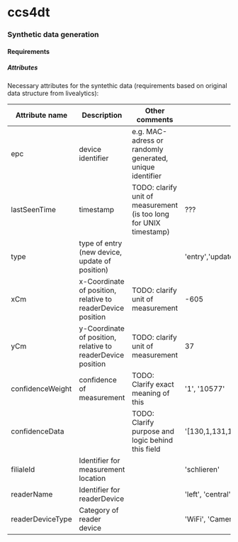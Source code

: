 # ccs4dt



### Synthetic data generation

#### Requirements
##### Attributes
Necessary attributes for the syntethic data (requirements based on original data structure from livealytics):

| Attribute name     | Description     | Other comments | Example |
|--------------------|-----------|------------|------------|
| epc       | device identifier      | e.g. MAC-adress or randomly generated, unique identifier        |        |
| lastSeenTime            | timestamp |TODO: clarify unit of measurement (is too long for UNIX timestamp) | ??? |
| type            | type of entry (new device, update of position)  |        | 'entry','update' |
| xCm            | x-Coordinate of position, relative to readerDevice position  | TODO: clarify unit of measurement | -605 |
| yCm            | y-Coordinate of position, relative to readerDevice position  | TODO: clarify unit of measurement | 37 |
| confidenceWeight            | confidence of measurement  | TODO: Clarify exact meaning of this| '1', '10577' |
| confidenceData            |   | TODO: Clarify purpose and logic behind this field | '[130,1,131,1,132,1,133,1,134,47172,135,1,136,1,137,1,138,0]' |
| filialeId            | Identifier for measurement location  |  | 'schlieren' |
| readerName            | Identifier for readerDevice  |  | 'left', 'central', 'A001' |
| readerDeviceType            | Category of reader device  |  | 'WiFi', 'Camera', 'LIDAR' |
